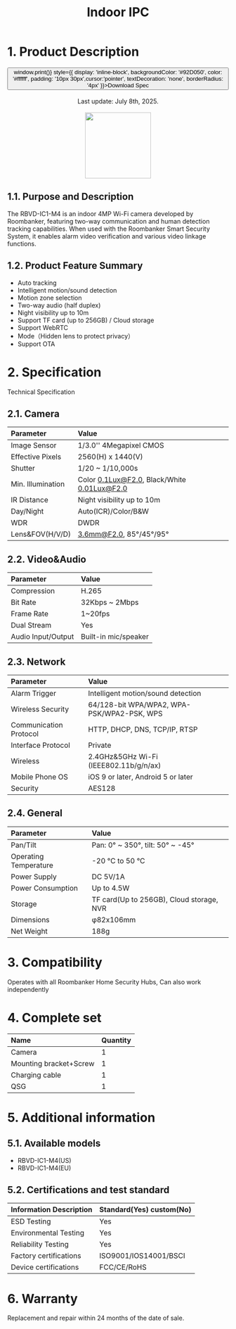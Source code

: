 ﻿---
description: Roombanker Indoor IPC.
title: Indoor IPC
tags:
- Indoor IPC spec
---

# 1. Product Description

<div style={{textAlign: 'center'}}>
<button onClick={() => window.print()} style={{ display: 'inline-block', backgroundColor: '#92D050', color: '#ffffff', padding: '10px 30px',cursor:'pointer', textDecoration: 'none', borderRadius: '4px' }}>Download Spec</button>
</div>
<br />

<center>
    Last update: July 8th, 2025.
</center>

<br />
<div align="center">
  <img src="https://dusunprj.oss-us-west-1.aliyuncs.com/RBGW/pic/indoor-ipc/spec/indoor-spec-1.png" width="150" />
</div>

## 1.1. Purpose and Description
The RBVD-IC1-M4 is an indoor 4MP Wi-Fi camera developed by Roombanker, featuring two-way communication and human detection tracking capabilities. When used with the Roombanker Smart Security System, it enables alarm video verification and various video linkage functions.

## 1.2. Product Feature Summary

- Auto tracking
- Intelligent motion/sound detection
- Motion zone selection
- Two-way audio (half duplex)
- Night visibility up to 10m
- Support TF card (up to 256GB) / Cloud storage
- Support WebRTC
- Mode（Hidden lens to protect privacy）
- Support OTA

# 2. Specification
Technical Specification

## 2.1. Camera
| Parameter                      | Value                                        |
| :----------------------------- | :--------------------------------------------|
| Image Sensor                   | 1/3.0'' 4Megapixel CMOS                      |
| Effective Pixels               | 2560(H)  x  1440(V)                          |
| Shutter                        | 1/20 ~ 1/10,000s                               | 
| Min. Illumination              | Color 0.1Lux@F2.0, Black/White 0.01Lux@F2.0  |
| IR Distance                    | Night visibility up to 10m                   |
| Day/Night                      | Auto(ICR)/Color/B&W                          |
| WDR                            | DWDR                                         |
| Lens&FOV(H/V/D)                | 3.6mm@F2.0,  85°/45°/95°                     |

## 2.2. Video&Audio
| Parameter                      | Value                                        |
| :----------------------------- | :--------------------------------------------|
| Compression                    | H.265                                        |
| Bit Rate                       | 32Kbps ~ 2Mbps                                 |
| Frame Rate                     | 1~20fps                                      | 
| Dual Stream                    | Yes                                          |
| Audio Input/Output             | Built-in mic/speaker                         |

## 2.3. Network
| Parameter                      | Value                                        |
| :----------------------------- | :--------------------------------------------|
| Alarm Trigger                  | Intelligent motion/sound detection           |
| Wireless Security              | 64/128-bit WPA/WPA2, WPA-PSK/WPA2-PSK, WPS   |
| Communication Protocol         | HTTP, DHCP, DNS, TCP/IP, RTSP                | 
| Interface Protocol             | Private                                      |
| Wireless	                     | 2.4GHz&5GHz Wi-Fi (IEEE802.11b/g/n/ax)       |
| Mobile Phone OS                | iOS 9 or later, Android 5 or later           |
| Security                       | AES128                                       |

## 2.4. General
| Parameter                      | Value                                        |
| :----------------------------- | :--------------------------------------------|
| Pan/Tilt                       | Pan: 0° ~ 350°, tilt: 50° ~ -45°             |
| Operating Temperature          | -20 °C to 50 °C                              |
| Power Supply                   | DC 5V/1A                                     | 
| Power Consumption              | Up to 4.5W                                   |
| Storage	                       | TF card(Up to 256GB), Cloud storage, NVR     |
| Dimensions	                   | φ82x106mm                                    |
| Net Weight	                   | 188g                                         |


# 3. Compatibility
Operates with all Roombanker Home Security Hubs, Can also work independently

# 4. Complete set
| Name                        | Quantity |
| :-------------------------- | :--------|
| Camera                      | 1        |
| Mounting bracket+Screw      | 1        |
| Charging cable              | 1        |
| QSG                         | 1        |


# 5. Additional information
## 5.1. Available models
- RBVD-IC1-M4(US)
- RBVD-IC1-M4(EU)

## 5.2. Certifications and test standard

| Information Description        | Standard(Yes) custom(No)    |
| :----------------------------- | :---------------------------|
| ESD Testing                    | Yes                         |
| Environmental Testing          | Yes                         |
| Reliability Testing            | Yes                         | 
| Factory certifications         | ISO9001/IOS14001/BSCI       |
| Device certifications          | FCC/CE/RoHS                 |

# 6. Warranty
Replacement and repair within 24 months of the date of sale. 

